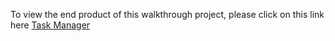 To view the end product of this walkthrough project, please click on this link here <a href="https://task-manger-sqlalchemy-flask.herokuapp.com/" target="_blank">Task Manager</a>